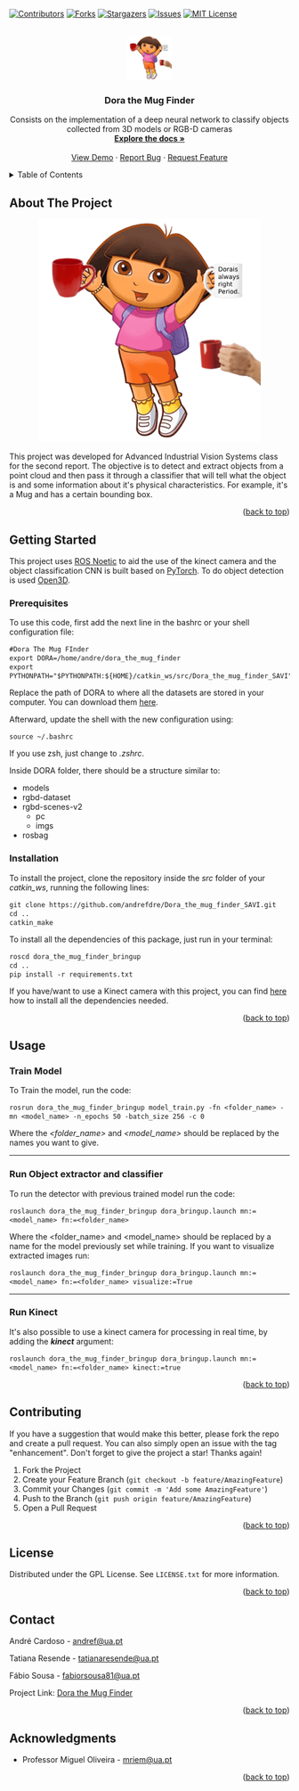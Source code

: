 <!-- Improved compatibility of back to top link: See: https://github.com/othneildrew/Best-README-Template/pull/73 -->
<a name="readme-top"></a>
<!--
*** Thanks for checking out the Best-README-Template. If you have a suggestion
*** that would make this better, please fork the repo and create a pull request
*** or simply open an issue with the tag "enhancement".
*** Don't forget to give the project a star!
*** Thanks again! Now go create something AMAZING! :D
-->



<!-- PROJECT SHIELDS -->
<!--
*** I'm using markdown "reference style" links for readability.
*** Reference links are enclosed in brackets [ ] instead of parentheses ( ).
*** See the bottom of this document for the declaration of the reference variables
*** for contributors-url, forks-url, etc. This is an optional, concise syntax you may use.
*** https://www.markdownguide.org/basic-syntax/#reference-style-links
-->
[![Contributors][contributors-shield]][contributors-url]
[![Forks][forks-shield]][forks-url]
[![Stargazers][stars-shield]][stars-url]
[![Issues][issues-shield]][issues-url]
[![MIT License][license-shield]][license-url]



<!-- PROJECT LOGO -->
<br />
<div align="center">
  <a href="https://github.com/andrefdre/Dora_the_mug_finder_SAVI">
    <img src="Docs/logo.svg" alt="Logo" width="80" height="80">
  </a>

<h3 align="center">Dora the Mug Finder</h3>

  <p align="center">
    Consists on the implementation of a deep neural network to classify objects collected from 3D models or RGB-D cameras
    <br />
    <a href="https://github.com/andrefdre/Dora_the_mug_finder_SAVI"><strong>Explore the docs »</strong></a>
    <br />
    <br />
    <a href="https://github.com/andrefdre/Dora_the_mug_finder_SAVI">View Demo</a>
    ·
    <a href="https://github.com/andrefdre/Dora_the_mug_finder_SAVI/issues">Report Bug</a>
    ·
    <a href="https://github.com/andrefdre/Dora_the_mug_finder_SAVI/issues">Request Feature</a>
  </p>
</div>



<!-- TABLE OF CONTENTS -->
<details>
  <summary>Table of Contents</summary>
  <ol>
    <li>
      <a href="#about-the-project">About The Project</a>
    </li>
    <li>
      <a href="#getting-started">Getting Started</a>
      <ul>
        <li><a href="#prerequisites">Prerequisites</a></li>
        <li><a href="#installation">Installation</a></li>
      </ul>
    </li>
    <li><a href="#usage">Usage</a></li>
    <li><a href="#contributing">Contributing</a></li>
    <li><a href="#license">License</a></li>
    <li><a href="#contact">Contact</a></li>
    <li><a href="#acknowledgments">Acknowledgments</a></li>
  </ol>
</details>



<!-- ABOUT THE PROJECT -->
## About The Project
<div align="center">
<img  src="Docs/logo.svg" alt="Logo" width="400">
</div>

This project was developed for Advanced Industrial Vision Systems class for the second report. The objective is to detect and extract objects from a point cloud and then pass it through a classifier that will tell what the object is and some information about it's physical characteristics. For example, it's a Mug and has a certain bounding box.  

<p align="right">(<a href="#readme-top">back to top</a>)</p>



<!-- ### Built With

* [![Next][Next.js]][Next-url]
* [![React][React.js]][React-url]
* [![Vue][Vue.js]][Vue-url]
* [![Angular][Angular.io]][Angular-url]
* [![Svelte][Svelte.dev]][Svelte-url]
* [![Laravel][Laravel.com]][Laravel-url]
* [![Bootstrap][Bootstrap.com]][Bootstrap-url]
* [![JQuery][JQuery.com]][JQuery-url]

<p align="right">(<a href="#readme-top">back to top</a>)</p> -->



<!-- GETTING STARTED -->
## Getting Started

This project uses [ROS Noetic](http://wiki.ros.org/ROS/Installation) to aid the use of the kinect camera and the object classification CNN is built based on [PyTorch](https://pytorch.org/). To do object detection is used [Open3D](http://www.open3d.org/).

### Prerequisites

To use this code, first add the next line in the bashrc or your shell configuration file:

  ```
#Dora The Mug FInder
export DORA=/home/andre/dora_the_mug_finder
export PYTHONPATH="$PYTHONPATH:${HOME}/catkin_ws/src/Dora_the_mug_finder_SAVI"
  ```
Replace the path of DORA to where all the datasets are stored in your computer. You can download them [here](rgbd-dataset.cs.washington.edu/dataset/rgbd-scenes-v2/0).

Afterward, update the shell with the new configuration using:
```
source ~/.bashrc
```
If you use zsh, just change to *.zshrc*.

Inside DORA folder, there should be a structure similar to:
  - models
  - rgbd-dataset
  - rgbd-scenes-v2
    - pc
    - imgs
  - rosbag



### Installation
To install the project, clone the repository inside the *src* folder of your *catkin_ws*, running the following lines:
```
git clone https://github.com/andrefdre/Dora_the_mug_finder_SAVI.git
cd ..
catkin_make
```

To install all the dependencies of this package, just run in your terminal:
```
roscd dora_the_mug_finder_bringup
cd ..
pip install -r requirements.txt
```

If you have/want to use a Kinect camera with this project, you can find [here](https://github.com/AutoMecUA/AutoMec-AD/wiki/Users'-guide-to-Software#rgb-camera) how to install all the dependencies needed.

<p align="right">(<a href="#readme-top">back to top</a>)</p>

<!-- USAGE EXAMPLES -->
## Usage

### Train Model
To Train the model, run the code:
```
rosrun dora_the_mug_finder_bringup model_train.py -fn <folder_name> -mn <model_name> -n_epochs 50 -batch_size 256 -c 0
```

Where the *<folder_name>* and *<model_name>*  should be replaced by the names you want to give. 

***
### Run Object extractor and classifier
To run the detector with previous trained model run the code:
```
roslaunch dora_the_mug_finder_bringup dora_bringup.launch mn:=<model_name> fn:=<folder_name>
```
Where the <folder_name> and <model_name> should be replaced by a name for the model previously set while training. 
If you want to visualize extracted images run:
```
roslaunch dora_the_mug_finder_bringup dora_bringup.launch mn:=<model_name> fn:=<folder_name> visualize:=True
```

***
### Run Kinect
It's also possible to use a kinect camera for processing in real time, by adding the __*kinect*__ argument:
```
roslaunch dora_the_mug_finder_bringup dora_bringup.launch mn:=<model_name> fn:=<folder_name> kinect:=true
```
<p align="right">(<a href="#readme-top">back to top</a>)</p>

<!-- CONTRIBUTING -->
## Contributing

If you have a suggestion that would make this better, please fork the repo and create a pull request. You can also simply open an issue with the tag "enhancement".
Don't forget to give the project a star! Thanks again!

1. Fork the Project
2. Create your Feature Branch (`git checkout -b feature/AmazingFeature`)
3. Commit your Changes (`git commit -m 'Add some AmazingFeature'`)
4. Push to the Branch (`git push origin feature/AmazingFeature`)
5. Open a Pull Request

<p align="right">(<a href="#readme-top">back to top</a>)</p>



<!-- LICENSE -->
## License

Distributed under the GPL License. See `LICENSE.txt` for more information.

<p align="right">(<a href="#readme-top">back to top</a>)</p>



<!-- CONTACT -->
## Contact

André Cardoso - andref@ua.pt

Tatiana Resende - tatianaresende@ua.pt

Fábio Sousa - fabiorsousa81@ua.pt

Project Link: [Dora the Mug Finder](https://github.com/andrefdre/Dora_the_mug_finder_SAVI)

<p align="right">(<a href="#readme-top">back to top</a>)</p>



<!-- ACKNOWLEDGMENTS -->
## Acknowledgments

* Professor Miguel Oliveira - mriem@ua.pt

<p align="right">(<a href="#readme-top">back to top</a>)</p>



<!-- MARKDOWN LINKS & IMAGES -->
<!-- https://www.markdownguide.org/basic-syntax/#reference-style-links -->
[contributors-shield]: https://img.shields.io/github/contributors/andrefdre/Dora_the_mug_finder_SAVI.svg?style=for-the-badge
[contributors-url]: https://github.com/andrefdre/Dora_the_mug_finder_SAVI/graphs/contributors
[forks-shield]: https://img.shields.io/github/forks/andrefdre/Dora_the_mug_finder_SAVI.svg?style=for-the-badge
[forks-url]: https://github.com/andrefdre/Dora_the_mug_finder_SAVI/network/members
[stars-shield]: https://img.shields.io/github/stars/andrefdre/Dora_the_mug_finder_SAVI.svg?style=for-the-badge
[stars-url]: https://github.com/andrefdre/Dora_the_mug_finder_SAVI/stargazers
[issues-shield]: https://img.shields.io/github/issues/andrefdre/Dora_the_mug_finder_SAVI.svg?style=for-the-badge
[issues-url]: https://github.com/andrefdre/Dora_the_mug_finder_SAVI/issues
[license-shield]: https://img.shields.io/github/license/andrefdre/Dora_the_mug_finder_SAVI.svg?style=for-the-badge
[license-url]: https://github.com/andrefdre/Dora_the_mug_finder_SAVI/blob/master/LICENSE.txt
[product-screenshot]: Docs/logo.svg
